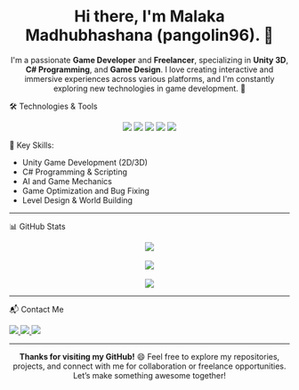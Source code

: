 <!-- Title Section -->
<h1 align="center">Hi there, I'm Malaka Madhubhashana (pangolin96). 👋</h1>

<p align="center">
  I'm a passionate <b>Game Developer</b> and <b>Freelancer</b>, specializing in <b>Unity 3D</b>, <b>C# Programming</b>, and <b>Game Design</b>.  
  I love creating interactive and immersive experiences across various platforms, and I'm constantly exploring new technologies in game development. 🚀
</p>

<!-- Technologies Section -->
🛠 Technologies & Tools

<p align="center">
  <img src="https://img.shields.io/badge/Unity-000000?style=for-the-badge&logo=unity&logoColor=white" />
  <img src="https://img.shields.io/badge/C%23-239120?style=for-the-badge&logo=c-sharp&logoColor=white" />
  <img src="https://img.shields.io/badge/Blender-F5792A?style=for-the-badge&logo=blender&logoColor=white" />
  <img src="https://img.shields.io/badge/Photoshop-26C2FF?style=for-the-badge&logo=adobe-photoshop&logoColor=white" />
  <img src="https://img.shields.io/badge/Figma-F24E1E?style=for-the-badge&logo=figma&logoColor=white" />
</p>

🚀 Key Skills:
- Unity Game Development (2D/3D)
- C# Programming & Scripting
- AI and Game Mechanics
- Game Optimization and Bug Fixing
- Level Design & World Building

---


<!-- GitHub Stats Section -->
📊 GitHub Stats

<div align="center">
  <img src="https://github-readme-stats.vercel.app/api?username=malaka96&show_icons=true&hide_title=true&count_private=true&theme=radical" />
  <br><br>
  <img src="https://github-readme-streak-stats.herokuapp.com/?user=malaka96&theme=radical" />
  <br><br>
  <img src="https://github-readme-stats.vercel.app/api/top-langs/?username=malaka96&layout=compact&theme=radical" />
</div>


---

<!-- Contact Section -->
📬 Contact Me

<p aling="center">
  <a href="https://www.linkedin.com/in/malaka-madhubhashana-65b810312/">
    <img src="https://img.shields.io/badge/LinkedIn-0077B5?style=for-the-badge&logo=linkedin&logoColor=white" />
  </a>
  <a href="mailto:madhubhashana96@gmail.com">
    <img src="https://img.shields.io/badge/Email-D14836?style=for-the-badge&logo=gmail&logoColor=white" />
  </a>
  <a href="https://x.com/malaka_96">
    <img src="https://img.shields.io/badge/Twitter-1DA1F2?style=for-the-badge&logo=twitter&logoColor=white" />
  </a>

</p>

---

<!-- Footer Section -->
<p align="center">
  <b>Thanks for visiting my GitHub!</b> 😄 Feel free to explore my repositories, projects, and connect with me for collaboration or freelance opportunities.  
  Let’s make something awesome together!
</p>


